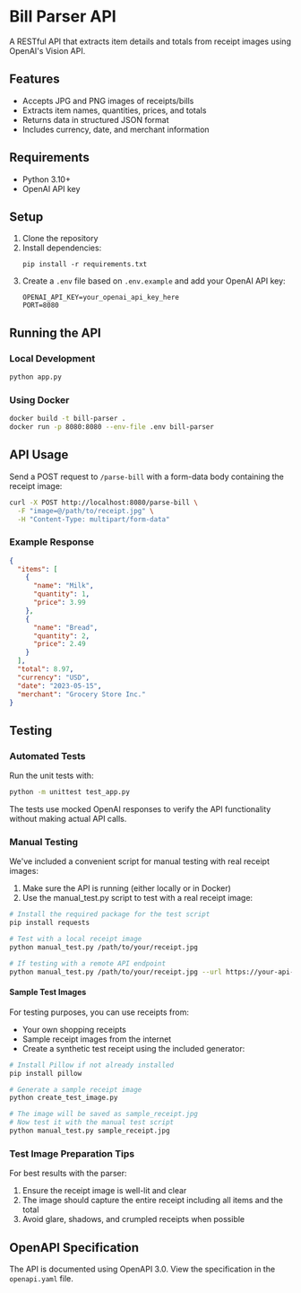 # Bill Parser API

A RESTful API that extracts item details and totals from receipt images using OpenAI's Vision API.

## Features

- Accepts JPG and PNG images of receipts/bills
- Extracts item names, quantities, prices, and totals
- Returns data in structured JSON format
- Includes currency, date, and merchant information

## Requirements

- Python 3.10+
- OpenAI API key

## Setup

1. Clone the repository
2. Install dependencies:
   ```
   pip install -r requirements.txt
   ```
3. Create a `.env` file based on `.env.example` and add your OpenAI API key:
   ```
   OPENAI_API_KEY=your_openai_api_key_here
   PORT=8080
   ```

## Running the API

### Local Development

```bash
python app.py
```

### Using Docker

```bash
docker build -t bill-parser .
docker run -p 8080:8080 --env-file .env bill-parser
```

## API Usage

Send a POST request to `/parse-bill` with a form-data body containing the receipt image:

```bash
curl -X POST http://localhost:8080/parse-bill \
  -F "image=@/path/to/receipt.jpg" \
  -H "Content-Type: multipart/form-data"
```

### Example Response

```json
{
  "items": [
    {
      "name": "Milk",
      "quantity": 1,
      "price": 3.99
    },
    {
      "name": "Bread",
      "quantity": 2,
      "price": 2.49
    }
  ],
  "total": 8.97,
  "currency": "USD",
  "date": "2023-05-15",
  "merchant": "Grocery Store Inc."
}
```

## Testing

### Automated Tests

Run the unit tests with:

```bash
python -m unittest test_app.py
```

The tests use mocked OpenAI responses to verify the API functionality without making actual API calls.

### Manual Testing

We've included a convenient script for manual testing with real receipt images:

1. Make sure the API is running (either locally or in Docker)
2. Use the manual_test.py script to test with a real receipt image:

```bash
# Install the required package for the test script
pip install requests

# Test with a local receipt image
python manual_test.py /path/to/your/receipt.jpg

# If testing with a remote API endpoint
python manual_test.py /path/to/your/receipt.jpg --url https://your-api-url.com/parse-bill
```

#### Sample Test Images

For testing purposes, you can use receipts from:
- Your own shopping receipts
- Sample receipt images from the internet
- Create a synthetic test receipt using the included generator:

```bash
# Install Pillow if not already installed
pip install pillow

# Generate a sample receipt image
python create_test_image.py

# The image will be saved as sample_receipt.jpg
# Now test it with the manual test script
python manual_test.py sample_receipt.jpg
```

### Test Image Preparation Tips

For best results with the parser:
1. Ensure the receipt image is well-lit and clear
2. The image should capture the entire receipt including all items and the total
3. Avoid glare, shadows, and crumpled receipts when possible

## OpenAPI Specification

The API is documented using OpenAPI 3.0. View the specification in the `openapi.yaml` file.